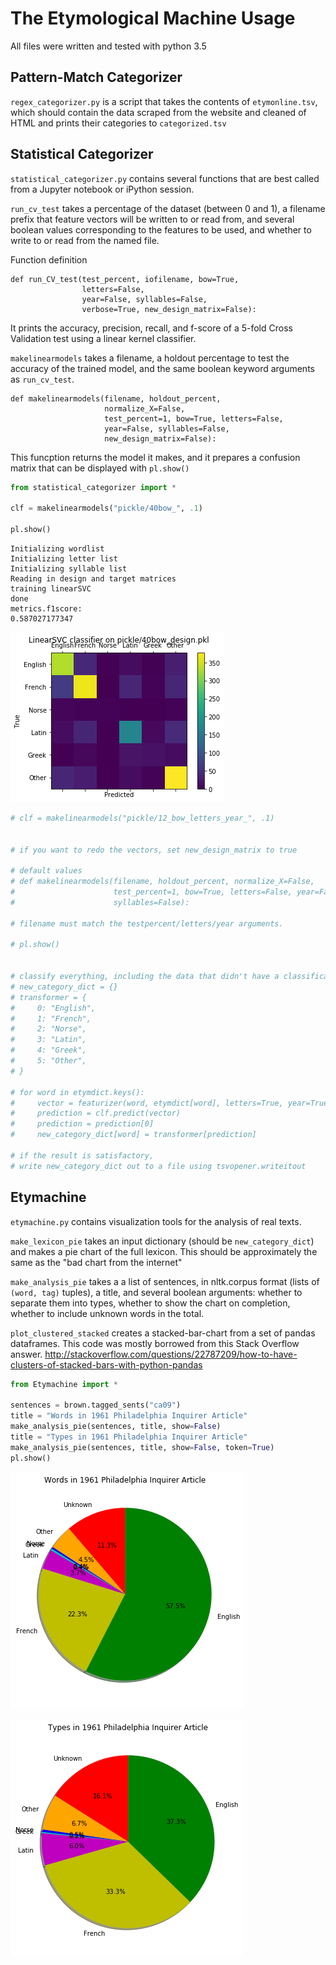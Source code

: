 
# The Etymological Machine Usage

All files were written and tested with python 3.5


## Pattern-Match Categorizer


`regex_categorizer.py` is a script that takes the contents of `etymonline.tsv`, which should contain the data scraped from the website and cleaned of HTML and prints their categories to `categorized.tsv`



## Statistical Categorizer


`statistical_categorizer.py` contains several functions that are best called from a Jupyter notebook or iPython session. 

`run_cv_test` takes a percentage of the dataset (between 0 and 1), a filename prefix that feature vectors will be written to or read from, and several boolean values corresponding to the features to be used, and whether to write to or read from the named file.    

Function definition

```
def run_CV_test(test_percent, iofilename, bow=True, 
                letters=False,
                year=False, syllables=False,
                verbose=True, new_design_matrix=False):
```

It prints the accuracy, precision, recall, and f-score of a 5-fold Cross Validation test using a linear kernel classifier. 

`makelinearmodels` takes a filename, a holdout percentage to test the accuracy of the trained model, and the same boolean keyword arguments as `run_cv_test`. 

```
def makelinearmodels(filename, holdout_percent, 
                     normalize_X=False,
                     test_percent=1, bow=True, letters=False, 
                     year=False, syllables=False,
                     new_design_matrix=False):
```

This funcption returns the model it makes, and it prepares a confusion matrix that can be displayed with `pl.show()`


```python
from statistical_categorizer import *

clf = makelinearmodels("pickle/40bow_", .1)

pl.show()

```

    Initializing wordlist
    Initializing letter list
    Initializing syllable list
    Reading in design and target matrices
    training linearSVC
    done
    metrics.f1score: 
    0.587027177347



![png](output_2_1.png)



```python
# clf = makelinearmodels("pickle/12_bow_letters_year_", .1)


# if you want to redo the vectors, set new_design_matrix to true

# default values
# def makelinearmodels(filename, holdout_percent, normalize_X=False,
#                      test_percent=1, bow=True, letters=False, year=False, 
#                      syllables=False):

# filename must match the testpercent/letters/year arguments. 

# pl.show()


# classify everything, including the data that didn't have a classification yet
# new_category_dict = {}
# transformer = {
#     0: "English",
#     1: "French",
#     2: "Norse",
#     3: "Latin",
#     4: "Greek",
#     5: "Other",
# }

# for word in etymdict.keys():
#     vector = featurizer(word, etymdict[word], letters=True, year=True)
#     prediction = clf.predict(vector)
#     prediction = prediction[0]
#     new_category_dict[word] = transformer[prediction]

# if the result is satisfactory,
# write new_category_dict out to a file using tsvopener.writeitout

```

## Etymachine

`etymachine.py` contains visualization tools for the analysis of real texts. 

`make_lexicon_pie` takes an input dictionary (should be `new_category_dict`) and makes a pie chart of the full lexicon. This should be approximately the same as the "bad chart from the internet"

`make_analysis_pie` takes a a list of sentences, in nltk.corpus format (lists of `(word, tag)` tuples), a title, and several boolean arguments: whether to separate them into types, whether to show the chart on completion, whether to include unknown words in the total. 

`plot_clustered_stacked` creates a stacked-bar-chart from a set of pandas dataframes. This code was mostly borrowed from this Stack Overflow answer. 
http://stackoverflow.com/questions/22787209/how-to-have-clusters-of-stacked-bars-with-python-pandas


```python
from Etymachine import *

sentences = brown.tagged_sents("ca09")
title = "Words in 1961 Philadelphia Inquirer Article"
make_analysis_pie(sentences, title, show=False)
title = "Types in 1961 Philadelphia Inquirer Article"
make_analysis_pie(sentences, title, show=False, token=True)
pl.show()
```


![png](output_5_0.png)



![png](output_5_1.png)

